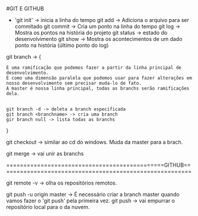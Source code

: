 #GIT E GITHUB

* 'git init' -> inicia a linha do tempo
git add -> Adiciona o arquivo para ser commitado
git commit -> Cria um ponto na linha do tempo
git log -> Mostra os pontos na história do projeto
git status -> estado do desenvolvimento
git show -> Mostra os acontecimentos de um dado ponto na história (último ponto do log)


git branch -> {

    É uma ramificação que podemos fazer a partir da linha principal de desenvolvimento.
    É como uma dimensão paralela que podemos usar para fazer alterações em nosso desenvolvimento sem precisar muda-lo de fato.
    A master é nossa linha principal, todas as branchs serão ramificações dela.


    git branch -d -> deleta a branch especificada
    git branch <branchname> -> cria uma branch
    gir branch null -> lista todas as branchs

}

git checkout -> similar ao cd do windows. Muda da master para a brach.


git merge -> vai unir as branchs




==============================================GITHUB========================================================

git remote -v -> olha os repositórios remotos.

git push -u origin master -> É necessário criar a branch master quando vamos fazer o 'git push' pela primeira vez.
git push -> vai empurrar o repositório local para o da nuvem.
